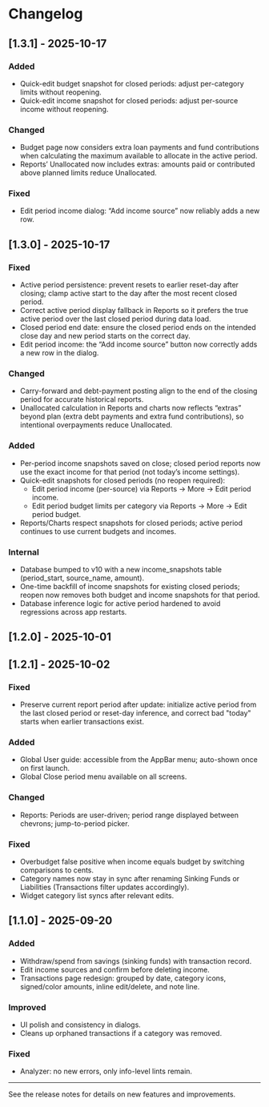 # Changelog

## [1.3.1] - 2025-10-17

### Added
- Quick-edit budget snapshot for closed periods: adjust per-category limits without reopening.
- Quick-edit income snapshot for closed periods: adjust per-source income without reopening.

### Changed
- Budget page now considers extra loan payments and fund contributions when calculating the maximum available to allocate in the active period.
- Reports’ Unallocated now includes extras: amounts paid or contributed above planned limits reduce Unallocated.

### Fixed
- Edit period income dialog: “Add income source” now reliably adds a new row.

## [1.3.0] - 2025-10-17

### Fixed
- Active period persistence: prevent resets to earlier reset-day after closing; clamp active start to the day after the most recent closed period.
- Correct active period display fallback in Reports so it prefers the true active period over the last closed period during data load.
- Closed period end date: ensure the closed period ends on the intended close day and new period starts on the correct day.
- Edit period income: the “Add income source” button now correctly adds a new row in the dialog.

### Changed
- Carry-forward and debt-payment posting align to the end of the closing period for accurate historical reports.
- Unallocated calculation in Reports and charts now reflects “extras” beyond plan (extra debt payments and extra fund contributions), so intentional overpayments reduce Unallocated.

### Added
- Per-period income snapshots saved on close; closed period reports now use the exact income for that period (not today’s income settings).
- Quick-edit snapshots for closed periods (no reopen required):
	- Edit period income (per-source) via Reports → More → Edit period income.
	- Edit period budget limits per category via Reports → More → Edit period budget.
- Reports/Charts respect snapshots for closed periods; active period continues to use current budgets and incomes.

### Internal
- Database bumped to v10 with a new income_snapshots table (period_start, source_name, amount).
- One-time backfill of income snapshots for existing closed periods; reopen now removes both budget and income snapshots for that period.
- Database inference logic for active period hardened to avoid regressions across app restarts.

## [1.2.0] - 2025-10-01

## [1.2.1] - 2025-10-02

### Fixed
- Preserve current report period after update: initialize active period from the last closed period or reset-day inference, and correct bad "today" starts when earlier transactions exist.

### Added
- Global User guide: accessible from the AppBar menu; auto-shown once on first launch.
- Global Close period menu available on all screens.

### Changed
- Reports: Periods are user-driven; period range displayed between chevrons; jump-to-period picker.

### Fixed
- Overbudget false positive when income equals budget by switching comparisons to cents.
- Category names now stay in sync after renaming Sinking Funds or Liabilities (Transactions filter updates accordingly).
- Widget category list syncs after relevant edits.

## [1.1.0] - 2025-09-20

### Added
- Withdraw/spend from savings (sinking funds) with transaction record.
- Edit income sources and confirm before deleting income.
- Transactions page redesign: grouped by date, category icons, signed/color amounts, inline edit/delete, and note line.

### Improved
- UI polish and consistency in dialogs.
- Cleans up orphaned transactions if a category was removed.

### Fixed
- Analyzer: no new errors, only info-level lints remain.

---

See the release notes for details on new features and improvements.
